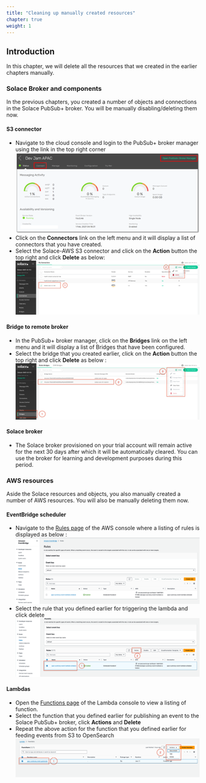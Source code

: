 ```yaml
---
title: "Cleaning up manually created resources"
chapter: true
weight: 1 
---
```


## Introduction

In this chapter, we will delete all the resources that we created in the earlier chapters manually.

### Solace Broker and components
In the previous chapters, you created a number of objects and connections in the Solace PubSub+ broker. You will be manually disabling/deleting them now.
#### S3 connector
- Navigate to the cloud console and login to the PubSub+ broker manager using the link in the top right corner
  ![S3 - Link PubSub+ broker manager - Allow Access](/static/images/moduleOne/broker_console.png)
- Click on the **Connectors** link on the left menu and it will display a list of connectors that you have created.
- Select the Solace-AWS S3 connector and click on the **Action** button the top right and click **Delete** as below:
![s3-connector-delete.png](/static/images/cleanup-module/s3-connector-delete.png)
#### Bridge to remote broker
- In the PubSub+ broker manager, click on the **Bridges** link on the left menu and it will display a list of Bridges that have been configured.
- Select the bridge that you created earlier, click on the **Action** button the top right and click **Delete** as below :
![bridge-delete.png](/static/images/cleanup-module/bridge-delete.png)
#### Solace broker
- The Solace broker provisioned on your trial account will remain active for the next 30 days after which it will be
automatically cleared. You can use the broker for learning and development purposes during this period.
###  AWS resources
Aside the Solace resources and objects, you also manually created a number of AWS resources. You will also be manually deleting them now.
#### EventBridge scheduler
- Navigate to the [Rules page](https://console.aws.amazon.com/events/home#/rules) of the AWS console where a listing of rules is displayed as below :
![aws-rules-listing.png](/static/images/cleanup-module/aws-rules-listing.png)
- Select the rule that you defined earlier for triggering the lambda and click delete
![aws-rules-delete.png](/static/images/cleanup-module/aws-rules-delete.png)  
#### Lambdas
- Open the [Functions page](https://console.aws.amazon.com/lambda/home#/functions)  of the Lambda console to view a listing of function.
- Select the function that you defined earlier for publishing an event to the Solace PubSub+ broker, click **Actions** and **Delete**
- Repeat the above action for the function that you defined earlier for feeding events from S3 to OpenSearch
  ![aws-lambda-delete.png](/static/images/cleanup-module/aws-lambda-delete.png)

